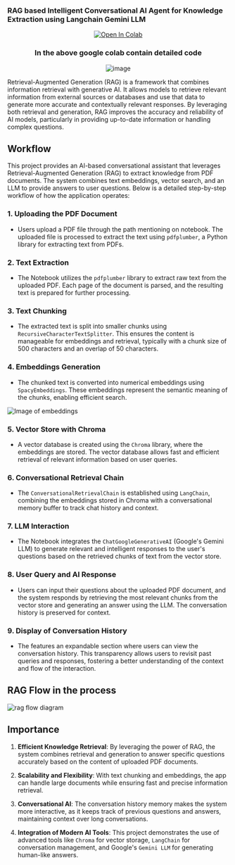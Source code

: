 ### RAG based Intelligent Conversational AI Agent for Knowledge Extraction using Langchain Gemini LLM


<div align ="center">

[![Open In Colab](https://colab.research.google.com/assets/colab-badge.svg)](https://colab.research.google.com/drive/1rUJ_wBEYFZsFijDzjOjI8QD9IBeLfB2s?usp=sharing)

</div>
<div align ="center">

### In the above google colab contain detailed code 
</div>


<div align ="center">

   
![image](https://miro.medium.com/v2/resize:fit:1400/format:webp/1*SuS0D_-uSf5RnLuUlqgytw.png)

</div>



Retrieval-Augmented Generation (RAG) is a framework that combines information retrieval with generative AI. It allows models to retrieve relevant information from external sources or databases and use that data to generate more accurate and contextually relevant responses. By leveraging both retrieval and generation, RAG improves the accuracy and reliability of AI models, particularly in providing up-to-date information or handling complex questions.

## **Workflow**

This project provides an AI-based conversational assistant that leverages Retrieval-Augmented Generation (RAG) to extract knowledge from PDF documents. The system combines text embeddings, vector search, and an LLM to provide answers to user questions. Below is a detailed step-by-step workflow of how the application operates:

### 1. **Uploading the PDF Document**
   - Users upload a PDF file through the path mentioning on notebook. The uploaded file is processed to extract the text using `pdfplumber`, a Python library for extracting text from PDFs.
   
### 2. **Text Extraction**
   - The Notebook utilizes the `pdfplumber` library to extract raw text from the uploaded PDF. Each page of the document is parsed, and the resulting text is prepared for further processing.

### 3. **Text Chunking**
   - The extracted text is split into smaller chunks using `RecursiveCharacterTextSplitter`. This ensures the content is manageable for embeddings and retrieval, typically with a chunk size of 500 characters and an overlap of 50 characters.

### 4. **Embeddings Generation**
   - The chunked text is converted into numerical embeddings using `SpacyEmbeddings`. These embeddings represent the semantic meaning of the chunks, enabling efficient search.
     
![Image of embeddings](https://github.com/Pavansomisetty21/RAG-based-Intelligent-Conversational-AI-Agent-for-Knowledge-Extraction-Using-LangChain-Gemini-LLM/blob/main/Images/embedding.jpg)

### 5. **Vector Store with Chroma**
   - A vector database is created using the `Chroma` library, where the embeddings are stored. The vector database allows fast and efficient retrieval of relevant information based on user queries.

### 6. **Conversational Retrieval Chain**
   - The `ConversationalRetrievalChain` is established using `LangChain`, combining the embeddings stored in Chroma with a conversational memory buffer to track chat history and context.

### 7. **LLM Interaction**
   - The Notebook integrates the `ChatGoogleGenerativeAI` (Google's Gemini LLM) to generate relevant and intelligent responses to the user's questions based on the retrieved chunks of text from the vector store.

### 8. **User Query and AI Response**
   - Users can input their questions about the uploaded PDF document, and the system responds by retrieving the most relevant chunks from the vector store and generating an answer using the LLM. The conversation history is preserved for context.

### 9. **Display of Conversation History**
   - The features an expandable section where users can view the conversation history. This transparency allows users to revisit past queries and responses, fostering a better understanding of the context and flow of the interaction.


## RAG Flow in the process 
![rag flow diagram](https://github.com/Pavansomisetty21/RAG-based-Intelligent-Conversational-AI-Agent-for-Knowledge-Extraction-Using-LangChain-Gemini-LLM/blob/main/Images/RAG.jpg)

## **Importance**

1. **Efficient Knowledge Retrieval**: By leveraging the power of RAG, the system combines retrieval and generation to answer specific questions accurately based on the content of uploaded PDF documents.

2. **Scalability and Flexibility**: With text chunking and embeddings, the app can handle large documents while ensuring fast and precise information retrieval.

3. **Conversational AI**: The conversation history memory makes the system more interactive, as it keeps track of previous questions and answers, maintaining context over long conversations.

4. **Integration of Modern AI Tools**: This project demonstrates the use of advanced tools like `Chroma` for vector storage, `LangChain` for conversation management, and Google's `Gemini LLM` for generating human-like answers.


